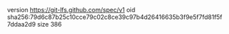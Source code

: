 version https://git-lfs.github.com/spec/v1
oid sha256:79d6c87b25c10cce79c02c8ce39c97b4d26416635b3f9e5f7fd81f5f7ddaa2d9
size 386
